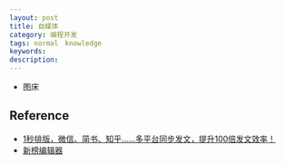 ```yaml
---
layout: post
title: 自媒体
category: 编程开发
tags: normal　knowledge
keywords: 
description: 
---
```


* 图床

## Reference

* [1秒排版，微信、简书、知乎……多平台同步发文，提升100倍发文效率！](https://zhuanlan.zhihu.com/p/30173235)
* [新榜编辑器](https://edit.newrank.cn/)